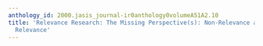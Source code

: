 ```yaml
---
anthology_id: 2000.jasis_journal-ir0anthology0volumeA51A2.10
title: 'Relevance Research: The Missing Perspective(s): Non-Relevance and Epistemological
  Relevance'
---
```

